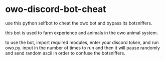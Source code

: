 # owo-discord-bot-cheat
use this python selfbot to cheat the owo bot and bypass its botsniffers.

this bot is used to farm experience and animals in the owo animal system.


to use the bot, import required modules, enter your discord token, and run owo.py. input in the number of times to run and then it will pause randomly and send random ascii in order to confuse the botsniffers.
